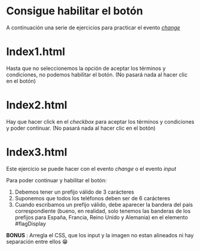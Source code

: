 # Consigue habilitar el botón

A continuación una serie de ejercicios para practicar el evento [_change_](https://www.w3schools.com/jsref/event_onchange.asp)

# Index1.html

Hasta que no seleccionemos la opción de aceptar los términos y condiciones, no podemos habilitar el botón. (No pasará nada al hacer clic en el botón)

# Index2.html

Hay que hacer click en el _checkbox_ para aceptar los términos y condiciones y poder continuar. (No pasará nada al hacer clic en el botón)

# Index3.html

Este ejercicio se puede hacer con el evento _change_ o el evento _input_

Para poder continuar y habilitar el botón:

1. Debemos tener un prefijo válido de 3 carácteres
2. Suponemos que todos los teléfonos deben ser de 6 carácteres
3. Cuando escribamos un prefijo válido, debe aparecer la bandera del país correspondiente (bueno, en realidad, solo tenemos las banderas de los prefijos para España, Francia, Reino Unido y Alemania) en el elemento #flagDisplay

**BONUS** : Arregla el CSS, que los input y la imagen no estan alineados ni hay separación entre ellos 😁